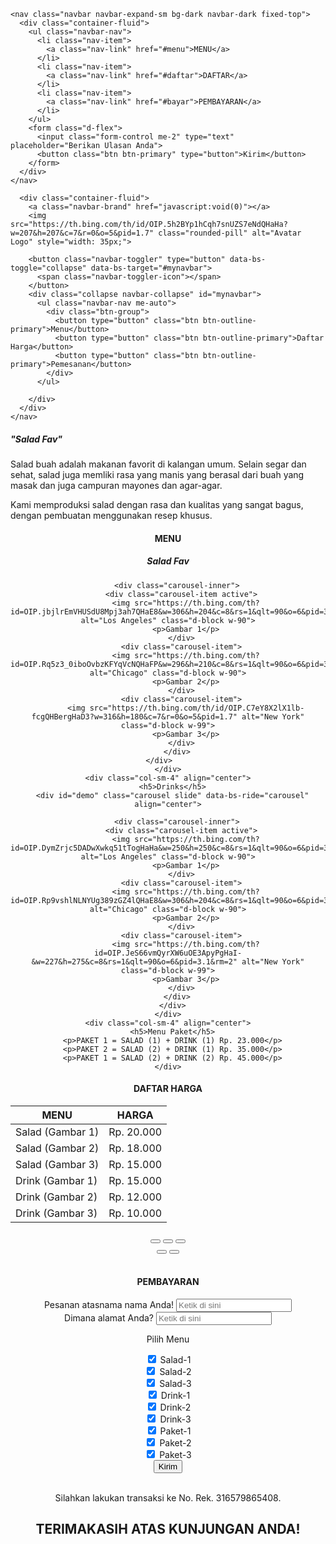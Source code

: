 <!doctype html>
<html lang="en">
  <head>
    <meta charset="utf-8">
    <meta name="viewport" content="width=device-width, initial-scale=1">
    <title>Bootstrap demo</title>
    <link href="https://cdn.jsdelivr.net/npm/bootstrap@5.3.2/dist/css/bootstrap.min.css" rel="stylesheet" integrity="sha384-T3c6CoIi6uLrA9TneNEoa7RxnatzjcDSCmG1MXxSR1GAsXEV/Dwwykc2MPK8M2HN" crossorigin="anonymous">
    <script src="https://cdn.jsdelivr.net/npm/bootstrap@5.3.2/dist/js/bootstrap.bundle.min.js"></script>
    <style>
    body {
        position: relative; 
    }
    </style>
  </head>
  <body data-bs-spy="scroll" data-bs-target=".navbar" data-bs-offset="50">

    <nav class="navbar navbar-expand-sm bg-dark navbar-dark fixed-top">
      <div class="container-fluid">
        <ul class="navbar-nav">
          <li class="nav-item">
            <a class="nav-link" href="#menu">MENU</a>
          </li>
          <li class="nav-item">
            <a class="nav-link" href="#daftar">DAFTAR</a>
          </li>
          <li class="nav-item">
            <a class="nav-link" href="#bayar">PEMBAYARAN</a>
          </li>
        </ul>
        <form class="d-flex">
          <input class="form-control me-2" type="text" placeholder="Berikan Ulasan Anda">
          <button class="btn btn-primary" type="button">Kirim</button>
        </form>
      </div>
    </nav>
  <body>
    <nav class="navbar navbar-expand-sm navbar-dark bg-dark">
      
      <div class="container-fluid">
        <a class="navbar-brand" href="javascript:void(0)"></a>
        <img src="https://th.bing.com/th/id/OIP.5h2BYp1hCqh7snUZS7eNdQHaHa?w=207&h=207&c=7&r=0&o=5&pid=1.7" class="rounded-pill" alt="Avatar Logo" style="width: 35px;">
      
        <button class="navbar-toggler" type="button" data-bs-toggle="collapse" data-bs-target="#mynavbar">
          <span class="navbar-toggler-icon"></span>
        </button>
        <div class="collapse navbar-collapse" id="mynavbar">
          <ul class="navbar-nav me-auto">          
            <div class="btn-group">
              <button type="button" class="btn btn-outline-primary">Menu</button>
              <button type="button" class="btn btn-outline-primary">Daftar Harga</button>
              <button type="button" class="btn btn-outline-primary">Pemesanan</button>
            </div>
          </ul>
          
        </div>
      </div>
    </nav>
<div class="container-fluid p-5 border text-center">
  <h5>"Salad Fav"</h5>
  <p>Salad buah adalah makanan favorit di kalangan umum. Selain segar dan sehat, salad juga memliki rasa yang manis yang berasal dari buah yang masak dan juga campuran mayones dan agar-agar.</p> 
  <p>Kami memproduksi salad dengan rasa dan kualitas yang sangat bagus, dengan pembuatan menggunakan resep khusus.</p>
</div>
<div id="menu" class="container mt-4" align="center">
  <h4>MENU</h4>
  <div class="row">
    <div class="col-sm-4" align="center">
      <h5>Salad Fav</h5>
      <div id="demo" class="carousel slide" data-bs-ride="carousel" align="center">
        
        <div class="carousel-inner">
          <div class="carousel-item active">
            <img src="https://th.bing.com/th?id=OIP.jbjlrEmVHUSdU8Mpj3ah7QHaE8&w=306&h=204&c=8&rs=1&qlt=90&o=6&pid=3.1&rm=2" alt="Los Angeles" class="d-block w-90">
            <p>Gambar 1</p>
          </div>
          <div class="carousel-item">
            <img src="https://th.bing.com/th?id=OIP.Rq5z3_0iboOvbzKFYqVcNQHaFP&w=296&h=210&c=8&rs=1&qlt=90&o=6&pid=3.1&rm=2" alt="Chicago" class="d-block w-90">
            <p>Gambar 2</p>
          </div>
          <div class="carousel-item">
            <img src="https://th.bing.com/th/id/OIP.C7eY8X2lX1lb-fcgQHBergHaD3?w=316&h=180&c=7&r=0&o=5&pid=1.7" alt="New York" class="d-block w-99">
            <p>Gambar 3</p>
          </div>
        </div>
      </div>      
    </div>
    <div class="col-sm-4" align="center">
      <h5>Drinks</h5>
      <div id="demo" class="carousel slide" data-bs-ride="carousel" align="center">
        
        <div class="carousel-inner">
          <div class="carousel-item active">
            <img src="https://th.bing.com/th?id=OIP.DymZrjc5DADwXwkq51tTogHaHa&w=250&h=250&c=8&rs=1&qlt=90&o=6&pid=3.1&rm=2" alt="Los Angeles" class="d-block w-90">
            <p>Gambar 1</p>
          </div>
          <div class="carousel-item">
            <img src="https://th.bing.com/th?id=OIP.Rp9vshlNLNYUg389zGZ4lQHaE8&w=306&h=204&c=8&rs=1&qlt=90&o=6&pid=3.1&rm=2" alt="Chicago" class="d-block w-90">
            <p>Gambar 2</p>
          </div>
          <div class="carousel-item">
            <img src="https://th.bing.com/th?id=OIP.JeS66vmQyrXW6uOE3ApyPgHaI-&w=227&h=275&c=8&rs=1&qlt=90&o=6&pid=3.1&rm=2" alt="New York" class="d-block w-99">
            <p>Gambar 3</p>
          </div>
        </div>
      </div>
    </div>
    <div class="col-sm-4" align="center">
      <h5>Menu Paket</h5>
      <p>PAKET 1 = SALAD (1) + DRINK (1) Rp. 23.000</p>
      <p>PAKET 2 = SALAD (2) + DRINK (1) Rp. 35.000</p>
      <p>PAKET 1 = SALAD (2) + DRINK (2) Rp. 45.000</p>
    </div>
  </div>
</div>
<div id="daftar" class="container-fluid p-4 border" align="center">
  <h4>DAFTAR HARGA</h4>
  <table class="table table-striped">
    <thead>
      <tr>
        <th>MENU</th>
        <th>HARGA</th>
      </tr>
    </thead>
    <tbody>
      <tr>
        <td>Salad (Gambar 1)</td>
        <td>Rp. 20.000</td>
      </tr>
      <tr>
        <td>Salad (Gambar 2)</td>
        <td>Rp. 18.000</td>
      </tr>
      <tr>
        <td>Salad (Gambar 3)</td>
        <td>Rp. 15.000</td>
      </tr>
      <tr>
        <td>Drink (Gambar 1)</td>
        <td>Rp. 15.000</td>
      </tr>
      <tr>
        <td>Drink (Gambar 2)</td>
        <td>Rp. 12.000</td>
      </tr>
      <tr>
        <td>Drink (Gambar 3)</td>
        <td>Rp. 10.000</td>
      </tr>
    </tbody>
  </table>
</div>
<div id="demo" class="carousel slide" data-bs-ride="carousel">
  <!-- Indicators/dots -->
  <div class="carousel-indicators">
    <button type="button" data-bs-target="#demo" data-bs-slide-to="0" class="active"></button>
    <button type="button" data-bs-target="#demo" data-bs-slide-to="1"></button>
    <button type="button" data-bs-target="#demo" data-bs-slide-to="2"></button>
  </div>
  <!-- Left and right controls/icons -->
  <button class="carousel-control-prev" type="button" data-bs-target="#demo" data-bs-slide="prev">
    <span class="carousel-control-prev-icon"></span>
  </button>
  <button class="carousel-control-next" type="button" data-bs-target="#demo" data-bs-slide="next">
    <span class="carousel-control-next-icon"></span>
  </button>
</div>
<br>
<div id="bayar" class="container p-4 border bg-secondary">
  <h4>PEMBAYARAN</h4>
  <form action="/action_page.php">
    <div class="mb-3 mt-3">
      <label for="email" class="form-label">Pesanan atasnama nama Anda!</label>
      <input type="email" class="form-control" id="email" placeholder="Ketik di sini" name="email">
    </div>
    <div class="mb-3 mt-3">
      <label for="email" class="form-label">Dimana alamat Anda?</label>
      <input type="email" class="form-control" id="email" placeholder="Ketik di sini" name="email">
    </div>
    <p>Pilih Menu</p>
    <div class="form-check">
      <input class="form-check-input" type="checkbox" id="check1" name="sala1" value="something" checked>
      <label class="form-check-label">Salad-1</label>
    </div>
    <div class="form-check">
      <input class="form-check-input" type="checkbox" id="check1" name="sala2" value="something" checked>
      <label class="form-check-label">Salad-2</label>
    </div>
    <div class="form-check">
      <input class="form-check-input" type="checkbox" id="check1" name="sala2" value="something" checked>
      <label class="form-check-label">Salad-3</label>
    </div>
    <div class="form-check">
      <input class="form-check-input" type="checkbox" id="check1" name="sala2" value="something" checked>
      <label class="form-check-label">Drink-1</label>
    </div>
    <div class="form-check">
      <input class="form-check-input" type="checkbox" id="check1" name="sala2" value="something" checked>
      <label class="form-check-label">Drink-2</label>
    </div>
    <div class="form-check">
      <input class="form-check-input" type="checkbox" id="check1" name="sala2" value="something" checked>
      <label class="form-check-label">Drink-3</label>
    </div>
    <div class="form-check">
      <input class="form-check-input" type="checkbox" id="check1" name="sala2" value="something" checked>
      <label class="form-check-label">Paket-1</label>
    </div>
    <div class="form-check">
      <input class="form-check-input" type="checkbox" id="check1" name="sala2" value="something" checked>
      <label class="form-check-label">Paket-2</label>
    </div>
    <div class="form-check">
      <input class="form-check-input" type="checkbox" id="check1" name="sala2" value="something" checked>
      <label class="form-check-label">Paket-3</label>
    </div>
    <button type="submit" class="btn btn-primary">Kirim</button>
    <br>
    <br>
    <p>Silahkan lakukan transaksi ke No. Rek. 316579865408.</p>
  </form>
</div>
<div class="mt-4 p-5 bg-dark text-white rounded">
  <h1>TERIMAKASIH ATAS KUNJUNGAN ANDA!</h1>
</div>
  
